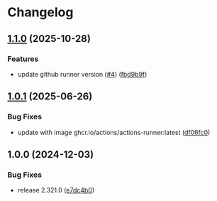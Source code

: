 # Changelog

## [1.1.0](https://github.com/36node/github-runner/compare/v1.0.1...v1.1.0) (2025-10-28)


### Features

* update github runner version ([#4](https://github.com/36node/github-runner/issues/4)) ([fbd9b9f](https://github.com/36node/github-runner/commit/fbd9b9f231cae1fc608b4f30c894d9b1d211731d))

## [1.0.1](https://github.com/36node/github-runner/compare/v1.0.0...v1.0.1) (2025-06-26)


### Bug Fixes

* update with image ghcr.io/actions/actions-runner:latest ([df06fc0](https://github.com/36node/github-runner/commit/df06fc0bbcbc9a16a6c5f8d9748d7da5131a0e97))

## 1.0.0 (2024-12-03)


### Bug Fixes

* release 2.321.0 ([e7dc4b0](https://github.com/36node/github-runner/commit/e7dc4b038b9d09a41bd715e7a645cd4afb4b56b4))
